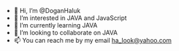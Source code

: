 - 👋 Hi, I’m @DoganHaluk
- 👀 I’m interested in JAVA and JavaScript
- 🌱 I’m currently learning JAVA
- 💞️ I’m looking to collaborate on JAVA
- 📫 You can reach me by my email ha_look@yahoo.com

<!---
DoganHaluk/DoganHaluk is a ✨ special ✨ repository because its `README.md` (this file) appears on your GitHub profile.
You can click the Preview link to take a look at your changes.
--->
